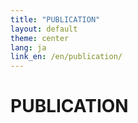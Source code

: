 ```yaml
---
title: "PUBLICATION"
layout: default
theme: center
lang: ja
link_en: /en/publication/
---
```


# PUBLICATION
